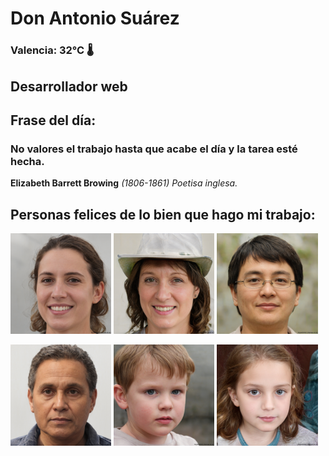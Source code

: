 # Don Antonio Suárez
### Valencia:  32°C 🌡️
## Desarrollador web
## Frase del día:
<!-- START QUOTE -->
### No valores el trabajo hasta que acabe el día y la tarea esté hecha.
**Elizabeth Barrett Browing** *(1806-1861) Poetisa inglesa.*
<!-- END QUOTE -->






## Personas felices de lo bien que hago mi trabajo:

<p float="left">
  <img src="src/image_0.png" width="32%" />
  <img src="src/image_1.png" width="32%" /> 
  <img src="src/image_2.png" width="32%" />
</p>
<p float="left">
  <img src="src/image_3.png" width="32%" />
  <img src="src/image_4.png" width="32%" /> 
  <img src="src/image_5.png" width="32%" />
</p>